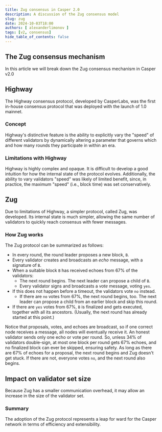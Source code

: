 ```yaml
---
title: Zug consensus in Casper 2.0
description: A discussion of the Zug consensus model
slug: zug
date: 2024-10-03T18:00
authors: [ alexanderlimonov ]
tags: [v2, consensus]
hide_table_of_contents: false
---
```


## The Zug consensus mechanism
In this article we will break down the Zug consensus mechanism in Casper v2.0

<!-- truncate -->

## Highway
The Highway consensus protocol, developed by CasperLabs, was the first in-house consensus protocol that was deployed with the launch of 1.0 mainnet. 

### Concept
Highway's distinctive feature is the ability to explicitly vary the "speed" of different validators by dynamically altering a parameter that governs which and how many rounds they participate in within an era.

### Limitations with Highway
Highway is highly complex and opaque. It is difficult to develop a good intuition for how the internal state of the protocol evolves. Additionally, the ability to vary validators "speed" was likely of limited benefit, since, in practice, the maximum "speed" (i.e., block time) was set conservatively.

## Zug
Due to limitations of Highway, a simpler protocol, called Zug, was developed. Its internal state is much simpler, allowing the same number of validators to quickly reach consensus with fewer messages.

### How Zug works
The Zug protocol can be summarized as follows:

* In every round, the round leader proposes a new block, `B`.
* Every validator creates and broadcasts an _echo_ message, with a signature of `B`.
* When a suitable block `B` has received echoes from 67% of the validators:
    * The next round begins. The next leader can propose a child of `B`.
    * Every validator signs and broadcasts a _vote_ message, voting `yes`.
* If this does not happen before a timeout, the validators vote `no` instead.
    * If there are `no` votes from 67%, the next round begins, too.
      The next leader can propose a child from an earlier block and skip this round.
* If there are `yes` votes from 67%, `B` is finalized and gets executed, together with all its ancestors. (Usually, the next round has already started at this point.)


Notice that proposals, votes, and echoes are broadcast, so if one correct node receives a message, all nodes will eventually receive it. An honest validator sends only one echo or vote per round. So, unless 34% of validators double-sign, at most one block per round gets 67% echoes, and no finalized block can ever be skipped, ensuring safety. As long as there are 67% of echoes for a proposal, the next round begins and Zug doesn't get stuck. If there are not, everyone votes `no`, and the next round also begins.

## Impact on validator set size
Because Zug has a smaller communication overhead, it may allow an increase in the size of the validator set.

### Summary
The adoption of the Zug protocol represents a leap for ward for the Casper network in terms of efficiency and extensibility. 

